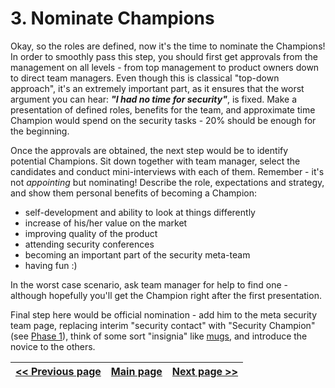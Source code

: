 # 3. Nominate Champions
Okay, so the roles are defined, now it's the time to nominate the Champions!
In order to smoothly pass this step, you should first get approvals from the management
on all levels - from top management to product owners down to direct team managers.
Even though this is classical "top-down approach", it's an extremely important part, as
it ensures that the worst argument you can hear: *__"I had no time for security"__*,
is fixed. Make a presentation of defined roles, benefits for the team, and approximate
time Champion would spend on the security tasks - 20% should be enough for the beginning.

Once the approvals are obtained, the next step would be to identify potential Champions.
Sit down together with team manager, select the candidates and conduct mini-interviews
with each of them. Remember - it's not _appointing_ but nominating! Describe the role,
expectations and strategy, and show them personal benefits of becoming a Champion:
* self-development and ability to look at things differently
* increase of his/her value on the market
* improving quality of the product
* attending security conferences
* becoming an important part of the security meta-team
* having fun :)

In the worst case scenario, ask team manager for help to find one - although hopefully
you'll get the Champion right after the first presentation.

Final step here would be official nomination - add him to the meta security team page,
replacing interim "security contact" with "Security Champion"
(see [Phase 1](1.%20Identify%20teams.md)), think of some sort "insignia" like [mugs](https://raw.githubusercontent.com/DinisCruz/Book_SecDevOps_Risk_Workflow/bb919b1d48243743bb94e2a6708dba8ad4f3e249/content/2.Risk-workflow/Security-champions/If-you-dont-have-an-sc-get-a-mug/images/Security-champion-mug.jpg), and
introduce the novice to the others.

[<< Previous page](2.%20Define%20the%20role.md) | [Main page](../README.md) | [Next page >>](4.%20Set%20up%20communication%20channels.md)
| --- | --- | --- |
